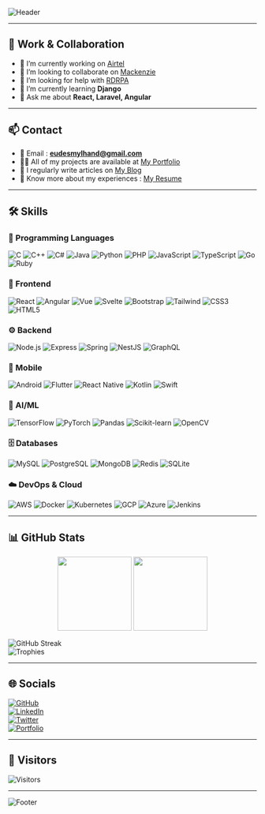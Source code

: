 <!-- Header avec animation -->
![Header](https://capsule-render.vercel.app/api?type=waving&color=gradient&height=180&section=header&text=Hi%20👋,%20I'm%20Eudes%20Mylhand&fontSize=30&fontAlignY=35&desc=A%20passionate%20Frontend%20Developer%20from%20France%20🇫🇷&descAlignY=55&descAlign=50)

---

## 💼 Work & Collaboration
- 🔭 I’m currently working on [Airtel](https://github.com/eudesmylhand/airtel)  
- 👯 I’m looking to collaborate on [Mackenzie](https://github.com/eudesmylhand/mackenzie)  
- 🤝 I’m looking for help with [RDRPA](https://github.com/eudesmylhand/rdrpa)  
- 🌱 I’m currently learning **Django**  
- 💬 Ask me about **React, Laravel, Angular**  

---

## 📫 Contact
- 📧 Email : **eudesmylhand@gmail.com**  
- 👨‍💻 All of my projects are available at [My Portfolio](https://tonportfolio.com)  
- 📝 I regularly write articles on [My Blog](https://tonblog.com)  
- 📄 Know more about my experiences : [My Resume](https://toncv.com)  


---

## 🛠️ Skills

### 🔹 Programming Languages  
![C](https://skillicons.dev/icons?i=c) ![C++](https://skillicons.dev/icons?i=cpp) ![C#](https://skillicons.dev/icons?i=cs) ![Java](https://skillicons.dev/icons?i=java) ![Python](https://skillicons.dev/icons?i=python) ![PHP](https://skillicons.dev/icons?i=php) ![JavaScript](https://skillicons.dev/icons?i=javascript) ![TypeScript](https://skillicons.dev/icons?i=typescript) ![Go](https://skillicons.dev/icons?i=go) ![Ruby](https://skillicons.dev/icons?i=ruby)  

### 🎨 Frontend  
![React](https://skillicons.dev/icons?i=react) ![Angular](https://skillicons.dev/icons?i=angular) ![Vue](https://skillicons.dev/icons?i=vue) ![Svelte](https://skillicons.dev/icons?i=svelte) ![Bootstrap](https://skillicons.dev/icons?i=bootstrap) ![Tailwind](https://skillicons.dev/icons?i=tailwind) ![CSS3](https://skillicons.dev/icons?i=css) ![HTML5](https://skillicons.dev/icons?i=html)  

### ⚙️ Backend  
![Node.js](https://skillicons.dev/icons?i=nodejs) ![Express](https://skillicons.dev/icons?i=express) ![Spring](https://skillicons.dev/icons?i=spring) ![NestJS](https://skillicons.dev/icons?i=nestjs) ![GraphQL](https://skillicons.dev/icons?i=graphql)  

### 📱 Mobile  
![Android](https://skillicons.dev/icons?i=android) ![Flutter](https://skillicons.dev/icons?i=flutter) ![React Native](https://skillicons.dev/icons?i=react) ![Kotlin](https://skillicons.dev/icons?i=kotlin) ![Swift](https://skillicons.dev/icons?i=swift)  

### 🧠 AI/ML  
![TensorFlow](https://skillicons.dev/icons?i=tensorflow) ![PyTorch](https://skillicons.dev/icons?i=pytorch) ![Pandas](https://skillicons.dev/icons?i=python) ![Scikit-learn](https://skillicons.dev/icons?i=python) ![OpenCV](https://skillicons.dev/icons?i=opencv)  

### 🗄️ Databases  
![MySQL](https://skillicons.dev/icons?i=mysql) ![PostgreSQL](https://skillicons.dev/icons?i=postgresql) ![MongoDB](https://skillicons.dev/icons?i=mongodb) ![Redis](https://skillicons.dev/icons?i=redis) ![SQLite](https://skillicons.dev/icons?i=sqlite)  

### ☁️ DevOps & Cloud  
![AWS](https://skillicons.dev/icons?i=aws) ![Docker](https://skillicons.dev/icons?i=docker) ![Kubernetes](https://skillicons.dev/icons?i=kubernetes) ![GCP](https://skillicons.dev/icons?i=gcp) ![Azure](https://skillicons.dev/icons?i=azure) ![Jenkins](https://skillicons.dev/icons?i=jenkins)  

---

## 📊 GitHub Stats
<p align="center">
  <img src="https://github-readme-stats.vercel.app/api?username=eudesmylhand&show_icons=true&theme=tokyonight" height="150"/>
  <img src="https://github-readme-stats.vercel.app/api/top-langs/?username=eudesmylhand&layout=compact&theme=tokyonight" height="150"/>
</p>

![GitHub Streak](https://streak-stats.demolab.com?user=eudesmylhand&theme=tokyonight&border_radius=10)  
![Trophies](https://github-profile-trophy.vercel.app/?username=eudesmylhand&theme=tokyonight&no-frame=true&row=1&column=7)

---

## 🌐 Socials
[![GitHub](https://img.shields.io/badge/GitHub-100000?style=flat&logo=github&logoColor=white)](https://github.com/eudesmylhand)  
[![LinkedIn](https://img.shields.io/badge/LinkedIn-0A66C2?style=flat&logo=linkedin&logoColor=white)](https://linkedin.com/in/eudesmylhand)  
[![Twitter](https://img.shields.io/badge/Twitter-1DA1F2?style=flat&logo=twitter&logoColor=white)](https://twitter.com/tonpseudo)  
[![Portfolio](https://img.shields.io/badge/Portfolio-000000?style=flat&logo=vercel&logoColor=white)](https://tonportfolio.com)  

---

## 👀 Visitors
![Visitors](https://komarev.com/ghpvc/?username=eudesmylhand&color=blue)

---

<!-- Footer -->
![Footer](https://capsule-render.vercel.app/api?type=waving&color=gradient&height=120&section=footer)
